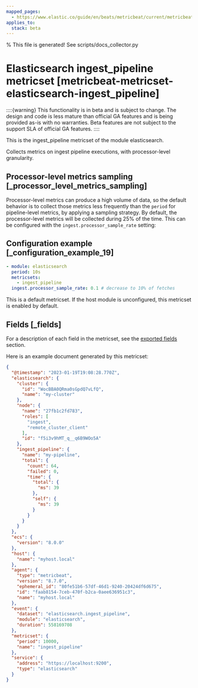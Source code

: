 ```yaml
---
mapped_pages:
  - https://www.elastic.co/guide/en/beats/metricbeat/current/metricbeat-metricset-elasticsearch-ingest_pipeline.html
applies_to:
  stack: beta
---
```


% This file is generated! See scripts/docs_collector.py

# Elasticsearch ingest_pipeline metricset [metricbeat-metricset-elasticsearch-ingest_pipeline]

::::{warning}
This functionality is in beta and is subject to change. The design and code is less mature than official GA features and is being provided as-is with no warranties. Beta features are not subject to the support SLA of official GA features.
::::


This is the ingest_pipeline metricset of the module elasticsearch.

Collects metrics on ingest pipeline executions, with processor-level granularity.


## Processor-level metrics sampling [_processor_level_metrics_sampling]

Processor-level metrics can produce a high volume of data, so the default behavior is to collect those metrics less frequently than the `period` for pipeline-level metrics, by applying a sampling strategy. By default, the processor-level metrics will be collected during 25% of the time. This can be configured with the `ingest.processor_sample_rate` setting:


## Configuration example [_configuration_example_19]

```yaml
- module: elasticsearch
  period: 10s
  metricsets:
    - ingest_pipeline
  ingest.processor_sample_rate: 0.1 # decrease to 10% of fetches
```

This is a default metricset. If the host module is unconfigured, this metricset is enabled by default.

## Fields [_fields]

For a description of each field in the metricset, see the [exported fields](/reference/metricbeat/exported-fields-elasticsearch.md) section.

Here is an example document generated by this metricset:

```json
{
  "@timestamp": "2023-01-19T19:08:28.770Z",
  "elasticsearch": {
    "cluster": {
      "id": "WocBBA0QRma0sGpdQ7vLfQ",
      "name": "my-cluster"
    },
    "node": {
      "name": "27fb1c2fd783",
      "roles": [
        "ingest",
        "remote_cluster_client"
      ],
      "id": "f5i3v9hMT_q__q6B9WOo5A"
    },
    "ingest_pipeline": {
      "name": "my-pipeline",
      "total": {
        "count": 64,
        "failed": 0,
        "time": {
          "total": {
            "ms": 39
          },
          "self": {
            "ms": 39
          }
        }
      }
    }
  },
  "ecs": {
    "version": "8.0.0"
  },
  "host": {
    "name": "myhost.local"
  },
  "agent": {
    "type": "metricbeat",
    "version": "8.7.0",
    "ephemeral_id": "80fe51b6-57df-46d1-9240-20424df6d675",
    "id": "faab8154-7ceb-470f-b2ca-0aee636951c3",
    "name": "myhost.local"
  },
  "event": {
    "dataset": "elasticsearch.ingest_pipeline",
    "module": "elasticsearch",
    "duration": 558169708
  },
  "metricset": {
    "period": 10000,
    "name": "ingest_pipeline"
  },
  "service": {
    "address": "https://localhost:9200",
    "type": "elasticsearch"
  }
}
```
